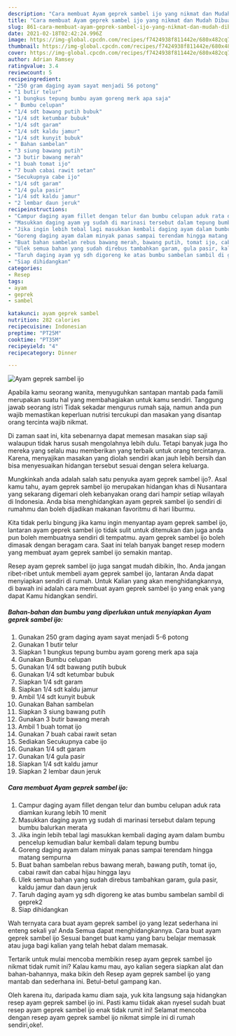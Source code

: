 ```yaml
---
description: "Cara membuat Ayam geprek sambel ijo yang nikmat dan Mudah Dibuat"
title: "Cara membuat Ayam geprek sambel ijo yang nikmat dan Mudah Dibuat"
slug: 861-cara-membuat-ayam-geprek-sambel-ijo-yang-nikmat-dan-mudah-dibuat
date: 2021-02-18T02:42:24.996Z
image: https://img-global.cpcdn.com/recipes/f7424938f811442e/680x482cq70/ayam-geprek-sambel-ijo-foto-resep-utama.jpg
thumbnail: https://img-global.cpcdn.com/recipes/f7424938f811442e/680x482cq70/ayam-geprek-sambel-ijo-foto-resep-utama.jpg
cover: https://img-global.cpcdn.com/recipes/f7424938f811442e/680x482cq70/ayam-geprek-sambel-ijo-foto-resep-utama.jpg
author: Adrian Ramsey
ratingvalue: 3.4
reviewcount: 5
recipeingredient:
- "250 gram daging ayam sayat menjadi 56 potong"
- "1 butir telur"
- "1 bungkus tepung bumbu ayam goreng merk apa saja"
- " Bumbu celupan"
- "1/4 sdt bawang putih bubuk"
- "1/4 sdt ketumbar bubuk"
- "1/4 sdt garam"
- "1/4 sdt kaldu jamur"
- "1/4 sdt kunyit bubuk"
- " Bahan sambelan"
- "3 siung bawang putih"
- "3 butir bawang merah"
- "1 buah tomat ijo"
- "7 buah cabai rawit setan"
- "Secukupnya cabe ijo"
- "1/4 sdt garam"
- "1/4 gula pasir"
- "1/4 sdt kaldu jamur"
- "2 lembar daun jeruk"
recipeinstructions:
- "Campur daging ayam fillet dengan telur dan bumbu celupan aduk rata diamkan kurang lebih 10 menit"
- "Masukkan daging ayam yg sudah di marinasi tersebut dalam tepung bumbu balurkan merata"
- "Jika ingin lebih tebal lagi masukkan kembali daging ayam dalam bumbu pencelup kemudian balur kembali dalam tepung bumbu"
- "Goreng daging ayam dalam minyak panas sampai terendam hingga matang sempurna"
- "Buat bahan sambelan rebus bawang merah, bawang putih, tomat ijo, cabai rawit dan cabai hijau hingga layu"
- "Ulek semua bahan yang sudah direbus tambahkan garam, gula pasir, kaldu jamur dan daun jeruk"
- "Taruh daging ayam yg sdh digoreng ke atas bumbu sambelan sambil di geprek2"
- "Siap dihidangkan"
categories:
- Resep
tags:
- ayam
- geprek
- sambel

katakunci: ayam geprek sambel 
nutrition: 282 calories
recipecuisine: Indonesian
preptime: "PT25M"
cooktime: "PT35M"
recipeyield: "4"
recipecategory: Dinner

---
```



![Ayam geprek sambel ijo](https://img-global.cpcdn.com/recipes/f7424938f811442e/680x482cq70/ayam-geprek-sambel-ijo-foto-resep-utama.jpg)

Apabila kamu seorang wanita, menyuguhkan santapan mantab pada famili merupakan suatu hal yang membahagiakan untuk kamu sendiri. Tanggung jawab seorang istri Tidak sekadar mengurus rumah saja, namun anda pun wajib memastikan keperluan nutrisi tercukupi dan masakan yang disantap orang tercinta wajib nikmat.

Di zaman  saat ini, kita sebenarnya dapat memesan masakan siap saji walaupun tidak harus susah mengolahnya lebih dulu. Tetapi banyak juga lho mereka yang selalu mau memberikan yang terbaik untuk orang tercintanya. Karena, menyajikan masakan yang diolah sendiri akan jauh lebih bersih dan bisa menyesuaikan hidangan tersebut sesuai dengan selera keluarga. 



Mungkinkah anda adalah salah satu penyuka ayam geprek sambel ijo?. Asal kamu tahu, ayam geprek sambel ijo merupakan hidangan khas di Nusantara yang sekarang digemari oleh kebanyakan orang dari hampir setiap wilayah di Indonesia. Anda bisa menghidangkan ayam geprek sambel ijo sendiri di rumahmu dan boleh dijadikan makanan favoritmu di hari liburmu.

Kita tidak perlu bingung jika kamu ingin menyantap ayam geprek sambel ijo, lantaran ayam geprek sambel ijo tidak sulit untuk ditemukan dan juga anda pun boleh membuatnya sendiri di tempatmu. ayam geprek sambel ijo boleh dimasak dengan beragam cara. Saat ini telah banyak banget resep modern yang membuat ayam geprek sambel ijo semakin mantap.

Resep ayam geprek sambel ijo juga sangat mudah dibikin, lho. Anda jangan ribet-ribet untuk membeli ayam geprek sambel ijo, lantaran Anda dapat menyiapkan sendiri di rumah. Untuk Kalian yang akan menghidangkannya, di bawah ini adalah cara membuat ayam geprek sambel ijo yang enak yang dapat Kamu hidangkan sendiri.

<!--inarticleads1-->

##### Bahan-bahan dan bumbu yang diperlukan untuk menyiapkan Ayam geprek sambel ijo:

1. Gunakan 250 gram daging ayam sayat menjadi 5-6 potong
1. Gunakan 1 butir telur
1. Siapkan 1 bungkus tepung bumbu ayam goreng merk apa saja
1. Gunakan  Bumbu celupan
1. Gunakan 1/4 sdt bawang putih bubuk
1. Gunakan 1/4 sdt ketumbar bubuk
1. Siapkan 1/4 sdt garam
1. Siapkan 1/4 sdt kaldu jamur
1. Ambil 1/4 sdt kunyit bubuk
1. Gunakan  Bahan sambelan
1. Siapkan 3 siung bawang putih
1. Gunakan 3 butir bawang merah
1. Ambil 1 buah tomat ijo
1. Gunakan 7 buah cabai rawit setan
1. Sediakan Secukupnya cabe ijo
1. Gunakan 1/4 sdt garam
1. Gunakan 1/4 gula pasir
1. Siapkan 1/4 sdt kaldu jamur
1. Siapkan 2 lembar daun jeruk




<!--inarticleads2-->

##### Cara membuat Ayam geprek sambel ijo:

1. Campur daging ayam fillet dengan telur dan bumbu celupan aduk rata diamkan kurang lebih 10 menit
1. Masukkan daging ayam yg sudah di marinasi tersebut dalam tepung bumbu balurkan merata
1. Jika ingin lebih tebal lagi masukkan kembali daging ayam dalam bumbu pencelup kemudian balur kembali dalam tepung bumbu
1. Goreng daging ayam dalam minyak panas sampai terendam hingga matang sempurna
1. Buat bahan sambelan rebus bawang merah, bawang putih, tomat ijo, cabai rawit dan cabai hijau hingga layu
1. Ulek semua bahan yang sudah direbus tambahkan garam, gula pasir, kaldu jamur dan daun jeruk
1. Taruh daging ayam yg sdh digoreng ke atas bumbu sambelan sambil di geprek2
1. Siap dihidangkan




Wah ternyata cara buat ayam geprek sambel ijo yang lezat sederhana ini enteng sekali ya! Anda Semua dapat menghidangkannya. Cara buat ayam geprek sambel ijo Sesuai banget buat kamu yang baru belajar memasak atau juga bagi kalian yang telah hebat dalam memasak.

Tertarik untuk mulai mencoba membikin resep ayam geprek sambel ijo nikmat tidak rumit ini? Kalau kamu mau, ayo kalian segera siapkan alat dan bahan-bahannya, maka bikin deh Resep ayam geprek sambel ijo yang mantab dan sederhana ini. Betul-betul gampang kan. 

Oleh karena itu, daripada kamu diam saja, yuk kita langsung saja hidangkan resep ayam geprek sambel ijo ini. Pasti kamu tiidak akan nyesel sudah buat resep ayam geprek sambel ijo enak tidak rumit ini! Selamat mencoba dengan resep ayam geprek sambel ijo nikmat simple ini di rumah sendiri,oke!.

